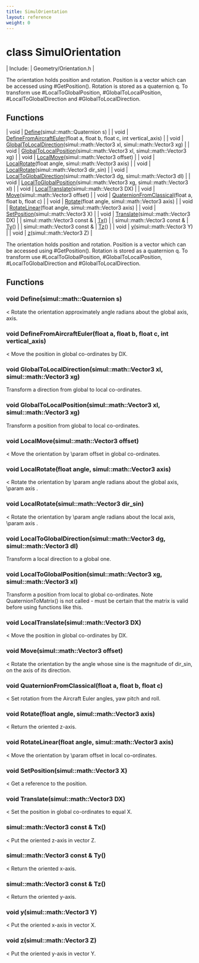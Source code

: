```yaml
---
title: SimulOrientation
layout: reference
weight: 0
---
```

class SimulOrientation
===

| Include: | Geometry/Orientation.h |

The orientation holds position and rotation.
Position is a vector which can be accessed using #GetPosition().
Rotation is stored as a quaternion q.
To transform use #LocalToGlobalPosition, #GlobalToLocalPosition,
#LocalToGlobalDirection and #GlobalToLocalDirection.
  


Functions
---

| void | [Define](#Define)(simul::math::Quaternion s) |
| void | [DefineFromAircraftEuler](#DefineFromAircraftEuler)(float a, float b, float c, int vertical_axis) |
| void | [GlobalToLocalDirection](#GlobalToLocalDirection)(simul::math::Vector3 xl, simul::math::Vector3 xg) |
| void | [GlobalToLocalPosition](#GlobalToLocalPosition)(simul::math::Vector3 xl, simul::math::Vector3 xg) |
| void | [LocalMove](#LocalMove)(simul::math::Vector3 offset) |
| void | [LocalRotate](#LocalRotate)(float angle, simul::math::Vector3 axis) |
| void | [LocalRotate](#LocalRotate)(simul::math::Vector3 dir_sin) |
| void | [LocalToGlobalDirection](#LocalToGlobalDirection)(simul::math::Vector3 dg, simul::math::Vector3 dl) |
| void | [LocalToGlobalPosition](#LocalToGlobalPosition)(simul::math::Vector3 xg, simul::math::Vector3 xl) |
| void | [LocalTranslate](#LocalTranslate)(simul::math::Vector3 DX) |
| void | [Move](#Move)(simul::math::Vector3 offset) |
| void | [QuaternionFromClassical](#QuaternionFromClassical)(float a, float b, float c) |
| void | [Rotate](#Rotate)(float angle, simul::math::Vector3 axis) |
| void | [RotateLinear](#RotateLinear)(float angle, simul::math::Vector3 axis) |
| void | [SetPosition](#SetPosition)(simul::math::Vector3 X) |
| void | [Translate](#Translate)(simul::math::Vector3 DX) |
| simul::math::Vector3  const & | [Tx](#Tx)() |
| simul::math::Vector3  const & | [Ty](#Ty)() |
| simul::math::Vector3  const & | [Tz](#Tz)() |
| void | [y](#y)(simul::math::Vector3 Y) |
| void | [z](#z)(simul::math::Vector3 Z) |

The orientation holds position and rotation.
Position is a vector which can be accessed using #GetPosition().
Rotation is stored as a quaternion q.
To transform use #LocalToGlobalPosition, #GlobalToLocalPosition,
#LocalToGlobalDirection and #GlobalToLocalDirection.
  


Functions
---

### <a name="Define"/>void Define(simul::math::Quaternion s)
< Rotate the orientation approximately angle radians about the global axis, axis.

### <a name="DefineFromAircraftEuler"/>void DefineFromAircraftEuler(float a, float b, float c, int vertical_axis)
< Move the position in global co-ordinates by DX.

### <a name="GlobalToLocalDirection"/>void GlobalToLocalDirection(simul::math::Vector3 xl, simul::math::Vector3 xg)
Transform a direction from global to local co-ordinates.

### <a name="GlobalToLocalPosition"/>void GlobalToLocalPosition(simul::math::Vector3 xl, simul::math::Vector3 xg)
Transform a position from global to local co-ordinates.

### <a name="LocalMove"/>void LocalMove(simul::math::Vector3 offset)
< Move the orientation by \param offset in global co-ordinates.

### <a name="LocalRotate"/>void LocalRotate(float angle, simul::math::Vector3 axis)
< Rotate the orientation by \param angle radians about the global axis, \param axis .

### <a name="LocalRotate"/>void LocalRotate(simul::math::Vector3 dir_sin)
< Rotate the orientation by \param angle radians about the local axis, \param axis .

### <a name="LocalToGlobalDirection"/>void LocalToGlobalDirection(simul::math::Vector3 dg, simul::math::Vector3 dl)
Transform a local direction to a global one.

### <a name="LocalToGlobalPosition"/>void LocalToGlobalPosition(simul::math::Vector3 xg, simul::math::Vector3 xl)
Transform a position from local to global co-ordinates.
Note QuaternionToMatrix() is not called - must be certain that the matrix is valid
before using functions like this.

### <a name="LocalTranslate"/>void LocalTranslate(simul::math::Vector3 DX)
< Move the position in global co-ordinates by DX.

### <a name="Move"/>void Move(simul::math::Vector3 offset)
< Rotate the orientation by the angle whose sine is the magnitude of dir_sin, on the axis of its direction.

### <a name="QuaternionFromClassical"/>void QuaternionFromClassical(float a, float b, float c)
< Set rotation from the Aircraft Euler angles, yaw pitch and roll.

### <a name="Rotate"/>void Rotate(float angle, simul::math::Vector3 axis)
< Return the oriented z-axis.

### <a name="RotateLinear"/>void RotateLinear(float angle, simul::math::Vector3 axis)
< Move the orientation by \param offset in local co-ordinates.

### <a name="SetPosition"/>void SetPosition(simul::math::Vector3 X)
< Get a reference to the position.

### <a name="Translate"/>void Translate(simul::math::Vector3 DX)
< Set the position in global co-ordinates to equal X.

### <a name="Tx"/>simul::math::Vector3  const & Tx()
< Put the oriented z-axis in vector Z.

### <a name="Ty"/>simul::math::Vector3  const & Ty()
< Return the oriented x-axis.

### <a name="Tz"/>simul::math::Vector3  const & Tz()
< Return the oriented y-axis.

### <a name="y"/>void y(simul::math::Vector3 Y)
< Put the oriented x-axis in vector X.

### <a name="z"/>void z(simul::math::Vector3 Z)
< Put the oriented y-axis in vector Y.
